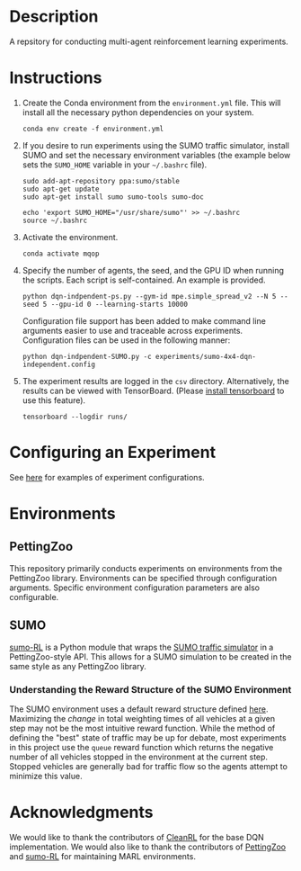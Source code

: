 # Description

A repsitory for conducting multi-agent reinforcement learning experiments. 

# Instructions

 1. Create the Conda environment from the `environment.yml` file. This will install all the necessary python dependencies on your system.
    ```
    conda env create -f environment.yml
    ```
 2. If you desire to run experiments using the SUMO traffic simulator, install SUMO and set the necessary environment variables (the example below sets the `SUMO_HOME` variable in your `~/.bashrc` file).
    ```
    sudo add-apt-repository ppa:sumo/stable
    sudo apt-get update
    sudo apt-get install sumo sumo-tools sumo-doc

    echo 'export SUMO_HOME="/usr/share/sumo"' >> ~/.bashrc
    source ~/.bashrc
    ```
 3. Activate the environment.
    ```
    conda activate mqop
    ```
 4. Specify the number of agents, the seed, and the GPU ID when running the scripts. Each script is self-contained. An example is provided.
    ```
    python dqn-indpendent-ps.py --gym-id mpe.simple_spread_v2 --N 5 --seed 5 --gpu-id 0 --learning-starts 10000
    ```
    Configuration file support has been added to make command line arguments easier to use and traceable across experiments. Configuration files can be used in the following manner:
    ```
    python dqn-indpendent-SUMO.py -c experiments/sumo-4x4-dqn-independent.config
    ```
 5. The experiment results are logged in the `csv` directory. Alternatively, the results can be viewed with TensorBoard. (Please [install tensorboard](https://marketplace.visualstudio.com/items?itemName=ms-toolsai.tensorboard) to use this feature).
    ```
    tensorboard --logdir runs/
    ```

# Configuring an Experiment

See [here](https://github.com/HIRO-group/marl-experiments/tree/main/experiments) for examples of experiment configurations.

# Environments

## PettingZoo

This repository primarily conducts experiments on environments from the PettingZoo library. Environments can be specified through configuration arguments. Specific environment configuration parameters are also configurable.

## SUMO

[sumo-RL](https://github.com/LucasAlegre/sumo-rl) is a Python module that wraps the [SUMO traffic simulator](https://www.eclipse.org/sumo/) in a PettingZoo-style API. This allows for a SUMO simulation to be created in the same style as any PettingZoo library. 

### Understanding the Reward Structure of the SUMO Environment

The SUMO environment uses a default reward structure defined [here](https://github.com/LucasAlegre/sumo-rl#rewards). Maximizing the *change* in total weighting times of all vehicles at a given step may not be the most intuitive reward function. While the method of defining the "best" state of traffic may be up for debate, most experiments in this project use the `queue` reward function which returns the negative number of all vehicles stopped in the environment at the current step. Stopped vehicles are generally bad for traffic flow so the agents attempt to minimize this value.

# Acknowledgments

We would like to thank the contributors of [CleanRL](https://github.com/vwxyzjn/cleanrl) for the base DQN implementation. We would also like to thank the contributors of [PettingZoo](https://github.com/Farama-Foundation/PettingZoo) and [sumo-RL](https://github.com/LucasAlegre/sumo-rl) for maintaining MARL environments.
